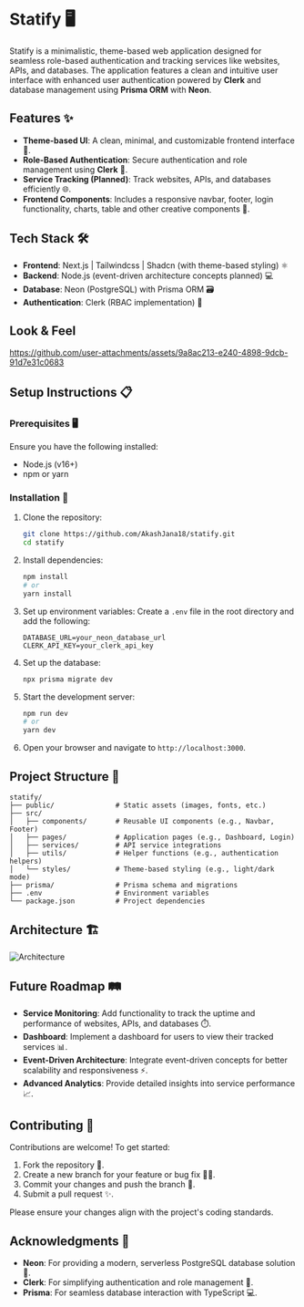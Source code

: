 # Statify 🖥️

Statify is a minimalistic, theme-based web application designed for seamless role-based authentication and tracking services like websites, APIs, and databases. The application features a clean and intuitive user interface with enhanced user authentication powered by **Clerk** and database management using **Prisma ORM** with **Neon**.

## Features ✨

- **Theme-based UI**: A clean, minimal, and customizable frontend interface 🎨.
- **Role-Based Authentication**: Secure authentication and role management using **Clerk** 🔐.
- **Service Tracking (Planned)**: Track websites, APIs, and databases efficiently 🌐.
- **Frontend Components**: Includes a responsive navbar, footer, login functionality, charts, table and other creative components 🧩.

## Tech Stack 🛠️

- **Frontend**: Next.js | Tailwindcss | Shadcn (with theme-based styling) ⚛️
- **Backend**: Node.js (event-driven architecture concepts planned) 💻
- **Database**: Neon (PostgreSQL) with Prisma ORM 🗃️
- **Authentication**: Clerk (RBAC implementation) 🔑

## Look & Feel

https://github.com/user-attachments/assets/9a8ac213-e240-4898-9dcb-91d7e31c0683

## Setup Instructions 📋

### Prerequisites 🖥️

Ensure you have the following installed:

- Node.js (v16+)
- npm or yarn

### Installation 🔧

1. Clone the repository:
   ```bash
   git clone https://github.com/AkashJana18/statify.git
   cd statify
   ```

2. Install dependencies:
   ```bash
   npm install
   # or
   yarn install
   ```

3. Set up environment variables:
   Create a `.env` file in the root directory and add the following:
   ```env
   DATABASE_URL=your_neon_database_url
   CLERK_API_KEY=your_clerk_api_key
   ```

4. Set up the database:
   ```bash
   npx prisma migrate dev
   ```

5. Start the development server:
   ```bash
   npm run dev
   # or
   yarn dev
   ```

6. Open your browser and navigate to `http://localhost:3000`.

## Project Structure 📂

```
statify/
├── public/               # Static assets (images, fonts, etc.)
├── src/
│   ├── components/       # Reusable UI components (e.g., Navbar, Footer)
│   ├── pages/            # Application pages (e.g., Dashboard, Login)
│   ├── services/         # API service integrations
│   ├── utils/            # Helper functions (e.g., authentication helpers)
│   └── styles/           # Theme-based styling (e.g., light/dark mode)
├── prisma/               # Prisma schema and migrations
├── .env                  # Environment variables
└── package.json          # Project dependencies
```

## Architecture 🏗️

![Architecture](https://github.com/user-attachments/assets/e21cf52a-9d40-4ee2-b982-b42fb05a13a6)

## Future Roadmap 🛤️

- **Service Monitoring**: Add functionality to track the uptime and performance of websites, APIs, and databases ⏱️.
- **Dashboard**: Implement a dashboard for users to view their tracked services 📊.
- **Event-Driven Architecture**: Integrate event-driven concepts for better scalability and responsiveness ⚡.
- **Advanced Analytics**: Provide detailed insights into service performance 📈.

## Contributing 🤝

Contributions are welcome! To get started:

1. Fork the repository 🍴.
2. Create a new branch for your feature or bug fix 🧑‍💻.
3. Commit your changes and push the branch 🚀.
4. Submit a pull request ✨.

Please ensure your changes align with the project's coding standards.


## Acknowledgments 🙏

- **Neon**: For providing a modern, serverless PostgreSQL database solution 🌟.
- **Clerk**: For simplifying authentication and role management 🔐.
- **Prisma**: For seamless database interaction with TypeScript 💻.

